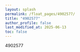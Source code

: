 ```yaml
---
layout: splash
permalink: /float_pages/4902577/
title: "4902577"
author_profile: false
last_modified_at: 2025-06-13
toc: false
---
```

 
4902577
